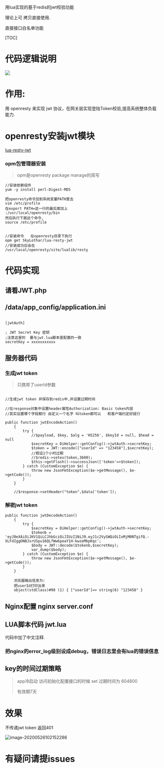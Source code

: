 用lua实现的基于redis的jwt校验功能

理论上可 拷贝直接使用.

直接接口白名单功能

[TOC]



# 代码逻辑说明




![](http://qa3sq0khl.bkt.clouddn.com/535DF905-8E16-431a-A9A6-34B67230D20D.png)


# 作用:

用 openresty 来实现 jwt 协议，在网关层实现登陆Token校验,提高系统整体负载能力.



# openresty安装jwt模块

 [lua-resty-jwt](https://github.com/SkyLothar/lua-resty-jwt) 



### opm包管理器安装

> opm是openresty package manage的简写



```
//安装依赖组件
yum -y install perl-Digest-MD5

把openresty命令加到系统变量PATH里去
vim /etc/profile
在export PATH=这一行的最后面加上
:/usr/local/openresty/bin
然后执行下面这个命令,
source /etc/profile


//安装命令   在openresty目录下执行
opm get SkyLothar/lua-resty-jwt
//安装成功后会在
/usr/local/openresty/site/lualib/resty
```





# 代码实现

##  请看JWT.php

## /data/app_config/application.ini

```

[jwtAuth]

; JWT Secret Key 密钥
;注意这里的  要与jwt.lua脚本里配置的一致
secretKey = xxxxxxxxxxx

```

## 服务器代码

### 生成jwt token

> 只携带了userId参数

```

//生成jwt token 并保存到redis中,并设置过期时间

//在response对象中设置header属性Authorization: Basic token内容
//其实设置哪个字段都行 自定义一个名字 叫token都可以   和客户端约定好就行

public function jwtEncodeAction()
    {
        try {
            //$payload, $key, $alg = 'HS256', $keyId = null, $head = null
            $secretKey = DiHelper::getConfig()->jwtAuth->secretKey;
            $token = JWT::encode(["userId" => "123458"],$secretKey);
            //假设1个小时过期
            //$redis->setex(token,3600);
            $this->getFlash()->successJson(['token'=>$token]);
        } catch (CustomException $e) {
            throw new JsonFmtException($e->getMessage(), $e->getCode());
        }
    }
    
    //$response->setHeader("token",$data['token']);
```

### 解密jwt token

```
public function jwtDecodeAction()
    {
        try {
            $secretKey = DiHelper::getConfig()->jwtAuth->secretKey;
            $tokenb = 'eyJ0eXAiOiJKV1QiLCJhbGciOiJIUzI1NiJ9.eyJ1c2VySWQiOiIxMjM0NTgifQ.-XLFdIggONBJsrUSpu16QLfWw6peaY1H-kwzeMbpKqc';
            $body = JWT::decode($tokenb,$secretKey);
            var_dump($body);
        } catch (CustomException $e) {
            throw new JsonFmtException($e->getMessage(), $e->getCode());
        }
    }
    
    浏览器输出信息为: 
    把userId打印出来
    object(stdClass)#98 (1) { ["userId"]=> string(6) "123458" }
```

## Nginx配置  nginx server.conf



## LUA脚本代码  jwt.lua  

代码中加了中文注释.

### 把nginx的error_log级别设成debug，错误日志里会有lua的错误信息



## key的时间过期策略

> app冷启动  访问初始化配置接口的时候   set 过期时间为 604800  
>
> 有效期7天    



# 效果

不传递jwt token  返回401

![image-20200526102152286](http://qa3sq0khl.bkt.clouddn.com/image-20200526102152286.png)

# 有疑问请提issues 